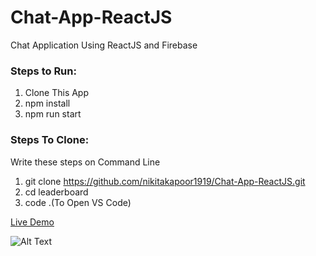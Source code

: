 # Chat-App-ReactJS
Chat Application Using ReactJS and Firebase

### Steps to Run:
1. Clone This App
2. npm install
3. npm run start

### Steps To Clone:
Write these steps on Command Line
1. git clone https://github.com/nikitakapoor1919/Chat-App-ReactJS.git
2. cd leaderboard
3. code .(To Open VS Code)

<a href='https://react-chatapp-22693.web.app//'>Live Demo</a>

![Alt Text](https://media1.giphy.com/media/JtHTVP6LSZRGb8Opcz/giphy.gif)
